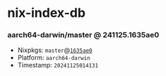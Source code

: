 # nix-index-db
### aarch64-darwin/master @ 241125.1635ae0
- Nixpkgs: `master`@[`1635ae0`](https://github.com/NixOS/nixpkgs/commit/1635ae0b386ed5d63dc233d5881ad002b45a2db3)
- Platform: `aarch64-darwin`
- Timestamp: `20241125014131`
